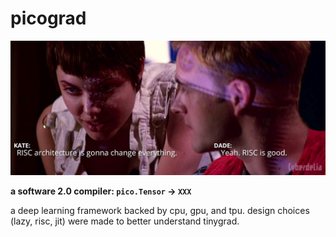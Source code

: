 # picograd

![](risc.jpg)

**a software 2.0 compiler: `pico.Tensor` -> `XXX`**

a deep learning framework backed by cpu, gpu, and tpu.
design choices (lazy, risc, jit) were made to better understand tinygrad.